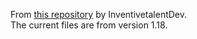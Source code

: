 From [this repository](https://github.com/InventivetalentDev/minecraft-assets) by InventivetalentDev. <br>
The current files are from version 1.18.